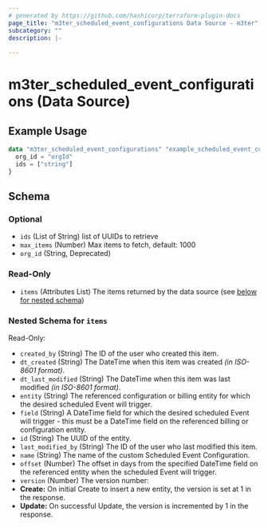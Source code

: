```yaml
---
# generated by https://github.com/hashicorp/terraform-plugin-docs
page_title: "m3ter_scheduled_event_configurations Data Source - m3ter"
subcategory: ""
description: |-
  
---
```


# m3ter_scheduled_event_configurations (Data Source)



## Example Usage

```terraform
data "m3ter_scheduled_event_configurations" "example_scheduled_event_configurations" {
  org_id = "orgId"
  ids = ["string"]
}
```

<!-- schema generated by tfplugindocs -->
## Schema

### Optional

- `ids` (List of String) list of UUIDs to retrieve
- `max_items` (Number) Max items to fetch, default: 1000
- `org_id` (String, Deprecated)

### Read-Only

- `items` (Attributes List) The items returned by the data source (see [below for nested schema](#nestedatt--items))

<a id="nestedatt--items"></a>
### Nested Schema for `items`

Read-Only:

- `created_by` (String) The ID of the user who created this item.
- `dt_created` (String) The DateTime when this item was created *(in ISO-8601 format)*.
- `dt_last_modified` (String) The DateTime when this item was last modified *(in ISO-8601 format)*.
- `entity` (String) The referenced configuration or billing entity for which the desired scheduled Event will trigger.
- `field` (String) A DateTime field for which the desired scheduled Event will trigger - this must be a DateTime field on the referenced billing or configuration entity.
- `id` (String) The UUID of the entity.
- `last_modified_by` (String) The ID of the user who last modified this item.
- `name` (String) The name of the custom Scheduled Event Configuration.
- `offset` (Number) The offset in days from the specified DateTime field on the referenced entity when the scheduled Event will trigger.
- `version` (Number) The version number:
- **Create:** On initial Create to insert a new entity, the version is set at 1 in the response.
- **Update:** On successful Update, the version is incremented by 1 in the response.
